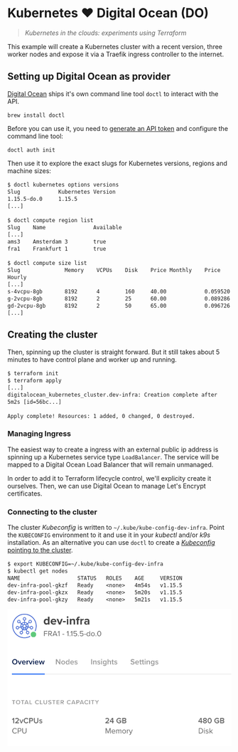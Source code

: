 # Kubernetes ❤️ Digital Ocean (DO)

> _Kubernetes in the clouds: experiments using Terraform_

This example will create a Kubernetes cluster with a recent version,
three worker nodes and expose it via a Traefik ingress controller to
the internet.

## Setting up Digital Ocean as provider

[Digital Ocean](https://m.do.co/c/cc570ae1a34b) ships it's own 
command line tool `doctl` to interact with the API. 

```
brew install doctl
```

Before you can use it, you need to [generate an API token](https://cloud.digitalocean.com/account/api/tokens) 
and configure the command line tool:

```
doctl auth init
```

Then use it to explore the exact slugs for Kubernetes versions, regions 
and machine sizes:

```
$ doctl kubernetes options versions
Slug            Kubernetes Version
1.15.5-do.0     1.15.5
[...]

$ doctl compute region list        
Slug    Name               Available
[...]
ams3    Amsterdam 3        true
fra1    Frankfurt 1        true

$ doctl compute size list
Slug              Memory    VCPUs    Disk    Price Monthly    Price Hourly
[...]
s-4vcpu-8gb       8192      4        160     40.00            0.059520
g-2vcpu-8gb       8192      2        25      60.00            0.089286
gd-2vcpu-8gb      8192      2        50      65.00            0.096726 
[...]
```

## Creating the cluster

Then, spinning up the cluster is straight forward. But it still takes about
5 minutes to have control plane and worker up and running.

```
$ terraform init
$ terraform apply
[...]
digitalocean_kubernetes_cluster.dev-infra: Creation complete after 5m2s [id=56bc...]

Apply complete! Resources: 1 added, 0 changed, 0 destroyed.
```

### Managing Ingress

The easiest way to create a ingress with an external public ip address is spinning up
a Kubernetes service type `LoadBalancer`. The service will be mapped to a Digital Ocean
Load Balancer that will remain unmanaged. 

In order to add it to Terraform lifecycle control, we'll explicity create it ourselves.
Then, we can use Digital Ocean to manage Let's Encrypt certificates.

### Connecting to the cluster

The cluster _Kubeconfig_ is written to `~/.kube/kube-config-dev-infra`. Point the 
`KUBECONFIG` environment to it and use it in your _kubectl_ and/or _k9s_ installation.
As an alternative you can use `doctl` to create a [_Kubeconfig_ pointing to the cluster](https://www.digitalocean.com/docs/kubernetes/how-to/connect-to-cluster/).

```
$ export KUBECONFIG=~/.kube/kube-config-dev-infra
$ kubectl get nodes
NAME                  STATUS   ROLES    AGE     VERSION
dev-infra-pool-gkzf   Ready    <none>   4m54s   v1.15.5
dev-infra-pool-gkzx   Ready    <none>   5m20s   v1.15.5
dev-infra-pool-gkzy   Ready    <none>   5m21s   v1.15.5
```

![DO Kubernetes cluster](do_cluster.png)



